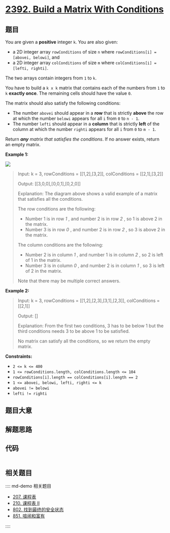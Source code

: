 # [2392. Build a Matrix With Conditions](https://leetcode.com/problems/build-a-matrix-with-conditions)

## 题目

You are given a **positive** integer `k`. You are also given:

  * a 2D integer array `rowConditions` of size `n` where `rowConditions[i] = [abovei, belowi]`, and
  * a 2D integer array `colConditions` of size `m` where `colConditions[i] = [lefti, righti]`.

The two arrays contain integers from `1` to `k`.

You have to build a `k x k` matrix that contains each of the numbers from `1`
to `k` **exactly once**. The remaining cells should have the value `0`.

The matrix should also satisfy the following conditions:

  * The number `abovei` should appear in a **row** that is strictly **above** the row at which the number `belowi` appears for all `i` from `0` to `n - 1`.
  * The number `lefti` should appear in a **column** that is strictly **left** of the column at which the number `righti` appears for all `i` from `0` to `m - 1`.

Return _**any** matrix that satisfies the conditions_. If no answer exists,
return an empty matrix.



**Example 1:**

![](https://assets.leetcode.com/uploads/2022/07/06/gridosdrawio.png)

> Input: k = 3, rowConditions = [[1,2],[3,2]], colConditions = [[2,1],[3,2]]
> 
> Output: [[3,0,0],[0,0,1],[0,2,0]]
> 
> Explanation: The diagram above shows a valid example of a matrix that satisfies all the conditions.
> 
> The row conditions are the following:
> - Number 1 is in row _1_ , and number 2 is in row _2_ , so 1 is above 2 in the matrix.
> - Number 3 is in row _0_ , and number 2 is in row _2_ , so 3 is above 2 in the matrix.
> 
> The column conditions are the following:
> - Number 2 is in column _1_ , and number 1 is in column _2_ , so 2 is left of 1 in the matrix.
> - Number 3 is in column _0_ , and number 2 is in column _1_ , so 3 is left of 2 in the matrix.
> 
> Note that there may be multiple correct answers.

**Example 2:**

> Input: k = 3, rowConditions = [[1,2],[2,3],[3,1],[2,3]], colConditions = [[2,1]]
> 
> Output: []
> 
> Explanation: From the first two conditions, 3 has to be below 1 but the third conditions needs 3 to be above 1 to be satisfied.
> 
> No matrix can satisfy all the conditions, so we return the empty matrix.

**Constraints:**

  * `2 <= k <= 400`
  * `1 <= rowConditions.length, colConditions.length <= 104`
  * `rowConditions[i].length == colConditions[i].length == 2`
  * `1 <= abovei, belowi, lefti, righti <= k`
  * `abovei != belowi`
  * `lefti != righti`


## 题目大意

## 解题思路

## 代码

```javascript

```

## 相关题目

:::: md-demo 相关题目
- [207. 课程表](https://leetcode.com/problems/course-schedule)
- [210. 课程表 II](https://leetcode.com/problems/course-schedule-ii)
- [802. 找到最终的安全状态](https://leetcode.com/problems/find-eventual-safe-states)
- [851. 喧闹和富有](https://leetcode.com/problems/loud-and-rich)

::::
